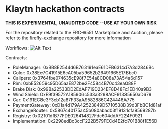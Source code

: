 # Klaytn hackathon contracts

**THIS IS EXPERIMENTAL, UNAUDITED CODE --USE AT YOUR OWN RISK**

For the repository related to the ERC-6551 Marketplace and Auction, please refer to the
[firefly-exchange](https://github.com/klaytnovator-hackathon/exchange) repository for more information

Workflows: ![Alt Text](https://github.com/klaytnovator-hackathon/exchange/blob/main/images/shopping.png)

Contracts:

- RoleManager: 0xBB8E2544d6B763191eaE61DFB6314d7A3d2846Bc
- Color: 0x38Ee7C41915E6cA05ba59652b26491665E17Bbc0
- Calipers: 0x3764fbe074635cE98f7E54a8CD08a73A54a6d157
- Rim: 0xbE52659c95D65aaE872be2F45844B70c43ea088F
- Brake Disk: 0x99Ba22533DD2EdAF719D234EF8D48Fc1ED40a9B3
- Wind Shield: 0xE9f39572A185906c533a3298ACF91335650aD679
- Car: 0x191EC8e3F3cb12a87F33aA9582886C424446A775
- PaymentGateway: 0xD1a4d179A42523849D5710538B39d3FbBC1d81af
- ExchangeRouter: 0x5867c40175a45b080abad03f19131cfa9569287b
- Registry: 0x02101dfB77FDE026414827Fdc604ddAF224F0921
- Implementation: 0x2298edBc3ccF222B579FECd4E2fd701B88f1E56D

